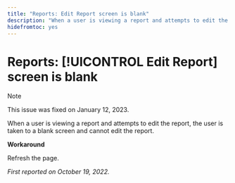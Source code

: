 ```yaml
---
title: "Reports: Edit Report screen is blank"
description: "When a user is viewing a report and attempts to edit the report, the user is taken to a blank screen and cannot edit the report."
hidefromtoc: yes
---
```


# Reports: [!UICONTROL Edit Report] screen is blank

>[!NOTE]
>
>This issue was fixed on January 12, 2023.

When a user is viewing a report and attempts to edit the report, the user is taken to a blank screen and cannot edit the report.

**Workaround**

Refresh the page.

_First reported on October 19, 2022._

